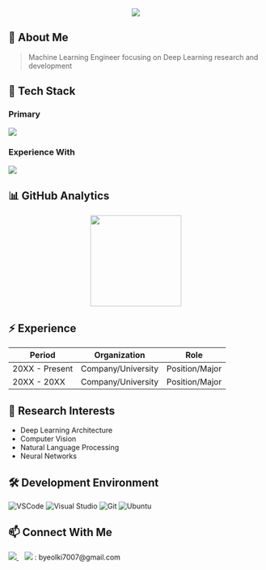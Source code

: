 <div align="center">
  <img src="https://capsule-render.vercel.app/api?type=waving&color=gradient&height=200&section=header&text=Hello%20World!&fontSize=50&animation=twinkling" />
</div>

## 🌌 About Me
> Machine Learning Engineer focusing on Deep Learning research and development

## 🎯 Tech Stack

### Primary
<div align="left">
  <img src="https://skillicons.dev/icons?i=python,pytorch,tensorflow" />
</div>

### Experience With
<div align="left">
  <img src="https://skillicons.dev/icons?i=js,html,css,java,lua" />
</div>

## 📊 GitHub Analytics
<div align="center">
  <img height="180em" src="https://github-readme-streak-stats.herokuapp.com/?user=byeolki&theme=tokyonight" />
</div>

## ⚡ Experience
| Period | Organization | Role |
|--------|-------------|------|
| 20XX - Present | Company/University | Position/Major |
| 20XX - 20XX | Company/University | Position/Major |

## 🔬 Research Interests
- Deep Learning Architecture
- Computer Vision
- Natural Language Processing
- Neural Networks

## 🛠 Development Environment
![VSCode](https://skillicons.dev/icons?i=vscode)
![Visual Studio](https://skillicons.dev/icons?i=visualstudio)
![Git](https://skillicons.dev/icons?i=git)
![Ubuntu](https://skillicons.dev/icons?i=ubuntu)

## 📫 Connect With Me
<div align="left">
  <a href="https://github.com/byeolki">
    <img src="https://skillicons.dev/icons?i=github" />
  </a>
  &nbsp;&nbsp;
  <img src="https://skillicons.dev/icons?i=gmail" /> : byeolki7007@gmail.com
</div>

